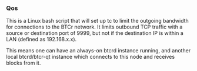 ### Qos ###

This is a Linux bash script that will set up tc to limit the outgoing bandwidth for connections to the BTCr network. It limits outbound TCP traffic with a source or destination port of 9999, but not if the destination IP is within a LAN (defined as 192.168.x.x).

This means one can have an always-on btcrd instance running, and another local btcrd/btcr-qt instance which connects to this node and receives blocks from it.
